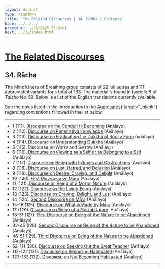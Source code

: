 ```yaml
---
layout: default
type: kramdown
title: 'The Related Discourses | 34. Rādha | Contents'
base: ../../../
previous: ../25/SA25_57.html
next: ../35/index.html
---
```


# [The Related Discourses](../index.html)
## 34. Rādha

The Mindfulness of Breathing group consists of 22 full sutras and 111 abbreviated variants for a total of 133. The material is found in fascicle 6 of <em>Taisho</em> No. 99. Below is a list of the English translations currently available.

See the notes listed in the introduction to the [Aggregates](../01/index.html){:target="_blank"} regarding conventions followed in the list below.

---

<ul class="list-style-none">
  <li>1 (111). <a href="https://suttacentral.net/sa111/en/analayo" target="_blank">Discourse on the Conduit to Becoming</a> (Anālayo)</li>
  <li>2 (112). <a href="https://suttacentral.net/sa112/en/analayo" target="_blank">Discourse on Penetrative Knowledge</a> (Anālayo)</li>
  <li>3 (113). <a href="https://suttacentral.net/sa113/en/analayo" target="_blank">Discourse on Eradicating the Dukkha of Bodily Form</a> (Anālayo)</li>
  <li>4 (114). <a href="https://suttacentral.net/sa114/en/analayo" target="_blank">Discourse on Understanding Dukkha</a> (Anālayo)</li>
  <li>5 (115). <a href="https://suttacentral.net/sa115/en/analayo" target="_blank">Discourse on Worry and Sorrow</a> (Anālayo)</li>
  <li>6 (116). <a href="https://suttacentral.net/sa116/en/analayo" target="_blank">Discourse on Viewing as a Self or as Belonging to a Self</a> (Anālayo)</li>
  <li>7 (117). <a href="https://suttacentral.net/sa117/en/analayo" target="_blank">Discourse on Being with Influxes and Obstructions</a> (Anālayo)</li>
  <li>8 (118). <a href="https://suttacentral.net/sa118/en/analayo" target="_blank">Discourse on Lust, Hatred, and Delusion</a> (Anālayo)</li>
  <li>9 (119). <a href="https://suttacentral.net/sa119/en/analayo" target="_blank">Discourse on Desire, Craving, and Delight</a> (Anālayo)</li>
  <li>10 (120). <a href="https://suttacentral.net/sa120/en/analayo" target="_blank">First Discourse on Māra</a> (Anālayo)</li>
  <li>11 (121). <a href="https://suttacentral.net/sa121/en/analayo" target="_blank">Discourse on Being of a Mortal Nature</a> (Anālayo)</li>
  <li>12 (122). <a href="https://suttacentral.net/sa122/en/analayo" target="_blank">Discourse on the Living Being</a> (Anālayo)</li>
  <li>13 (123). <a href="https://suttacentral.net/sa123/en/analayo" target="_blank">Discourse on Craving, Delight, and Lust</a> (Anālayo)</li>
  <li>14 (124). <a href="https://suttacentral.net/sa124/en/analayo" target="_blank">Second Discourse on Māra</a> (Anālayo)</li>
  <li>15-16 (125). <a href="https://suttacentral.net/sa125/en/analayo" target="_blank">Discourse on What is Made by Māra</a> (Anālayo)</li>
        <!--
        <li>16. Planting a Tree [T 99.125]
        -->
  <li>17 (126). <a href="https://suttacentral.net/sa126/en/analayo" target="_blank">Discourse on Being of a Mortal Nature</a> (Anālayo)</li>
  <li>18-31 (127). <a href="https://suttacentral.net/sa127/en/analayo" target="_blank">First Discourse on Being of the Nature to be Abandoned</a> (Anālayo)</li>
        <!--
        <li>19. Planting a Tree [T 99.127]
        <li>20. Planting a Tree [T 99.127]
        <li>21. Planting a Tree [T 99.127]
        <li>22. Planting a Tree [T 99.127]
        <li>23. Planting a Tree [T 99.127]
        <li>24. Planting a Tree [T 99.127]
        <li>25. Planting a Tree [T 99.127]
        <li>26. Planting a Tree [T 99.127]
        <li>27. Planting a Tree [T 99.127]
        <li>28. Planting a Tree [T 99.127]
        <li>29. Planting a Tree [T 99.127]
        <li>30. Planting a Tree [T 99.127]
        <li>31. Planting a Tree [T 99.127]
        -->
  <li>32-45 (128). <a href="https://suttacentral.net/sa128/en/analayo" target="_blank">Second Discourse on Being of the Nature to be Abandoned</a> (Anālayo)</li>
        <!--
        <li>33. Planting a Tree [T 99.128]
        <li>34. Planting a Tree [T 99.128]
        <li>35. Planting a Tree [T 99.128]
        <li>36. Planting a Tree [T 99.128]
        <li>37. Planting a Tree [T 99.128]
        <li>38. Planting a Tree [T 99.128]
        <li>39. Planting a Tree [T 99.128]
        <li>40. Planting a Tree [T 99.128]
        <li>41. Planting a Tree [T 99.128]
        <li>42. Planting a Tree [T 99.128]
        <li>43. Planting a Tree [T 99.128]
        <li>44. Planting a Tree [T 99.128]
        <li>45. Planting a Tree [T 99.128]
        -->
  <li>46-51 (129). <a href="https://suttacentral.net/sa129/en/analayo" target="_blank">Third Discourse on Being of the Nature to be Abandoned</a> (Anālayo)</li>
        <!--
        <li>47. Planting a Tree [T 99.129]
        <li>48. Planting a Tree [T 99.129]
        <li>49. Planting a Tree [T 99.129]
        <li>50. Planting a Tree [T 99.129]
        <li>51. Planting a Tree [T 99.129]
        -->
  <li>52-111 (130). <a href="https://suttacentral.net/sa130/en/analayo" target="_blank">Discourse on Seeking Out the Great Teacher</a> (Anālayo)</li>
        <!--
        <li>53. Planting a Tree [T 99.130]
        <li>54. Planting a Tree [T 99.130]
        <li>55. Planting a Tree [T 99.130]
        <li>56. Planting a Tree [T 99.130]
        <li>57. Planting a Tree [T 99.130]
        <li>58. Planting a Tree [T 99.130]
        <li>59. Planting a Tree [T 99.130]
        <li>60. Planting a Tree [T 99.130]
        <li>61. Planting a Tree [T 99.130]
        <li>62. Planting a Tree [T 99.130]
        <li>63. Planting a Tree [T 99.130]
        <li>64. Planting a Tree [T 99.130]
        <li>65. Planting a Tree [T 99.130]
        <li>66. Planting a Tree [T 99.130]
        <li>67. Planting a Tree [T 99.130]
        <li>68. Planting a Tree [T 99.130]
        <li>69. Planting a Tree [T 99.130]
        <li>70. Planting a Tree [T 99.130]
        <li>71. Planting a Tree [T 99.130]
        <li>72. Planting a Tree [T 99.130]
        <li>73. Planting a Tree [T 99.130]
        <li>74. Planting a Tree [T 99.130]
        <li>75. Planting a Tree [T 99.130]
        <li>76. Planting a Tree [T 99.130]
        <li>77. Planting a Tree [T 99.130]
        <li>78. Planting a Tree [T 99.130]
        <li>79. Planting a Tree [T 99.130]
        <li>80. Planting a Tree [T 99.130]
        <li>81. Planting a Tree [T 99.130]
        <li>82. Planting a Tree [T 99.130]
        <li>83. Planting a Tree [T 99.130]
        <li>84. Planting a Tree [T 99.130]
        <li>85. Planting a Tree [T 99.130]
        <li>86. Planting a Tree [T 99.130]
        <li>87. Planting a Tree [T 99.130]
        <li>88. Planting a Tree [T 99.130]
        <li>89. Planting a Tree [T 99.130]
        <li>90. Planting a Tree [T 99.130]
        <li>91. Planting a Tree [T 99.130]
        <li>92. Planting a Tree [T 99.130]
        <li>93. Planting a Tree [T 99.130]
        <li>94. Planting a Tree [T 99.130]
        <li>95. Planting a Tree [T 99.130]
        <li>96. Planting a Tree [T 99.130]
        <li>97. Planting a Tree [T 99.130]
        <li>98. Planting a Tree [T 99.130]
        <li>99. Planting a Tree [T 99.130]
        <li>100. Planting a Tree [T 99.130]
        <li>101. Planting a Tree [T 99.130]
        <li>102. Planting a Tree [T 99.130]
        <li>103. Planting a Tree [T 99.130]
        <li>104. Planting a Tree [T 99.130]
        <li>105. Planting a Tree [T 99.130]
        <li>106. Planting a Tree [T 99.130]
        <li>107. Planting a Tree [T 99.130]
        <li>108. Planting a Tree [T 99.130]
        <li>109. Planting a Tree [T 99.130]
        <li>110. Planting a Tree [T 99.130]
        <li>111. Planting a Tree [T 99.130]
        -->
  <li>112-122 (131). <a href="https://suttacentral.net/sa131/en/analayo" target="_blank">Discourse on Becoming Habituated</a> (Anālayo)</li>
        <!--
        <li>113. Planting a Tree [T 99.131]
        <li>114. Planting a Tree [T 99.131]
        <li>115. Planting a Tree [T 99.131]
        <li>116. Planting a Tree [T 99.131]
        <li>117. Planting a Tree [T 99.131]
        <li>118. Planting a Tree [T 99.131]
        <li>119. Planting a Tree [T 99.131]
        <li>120. Planting a Tree [T 99.131]
        <li>121. Planting a Tree [T 99.131]
        <li>122. Planting a Tree [T 99.131]
        -->
  <li>123-133 (132). <a href="https://suttacentral.net/sa132/en/analayo" target="_blank">Discourse on Not Becoming Habituated</a> (Anālayo)</li>
        <!--
        <li>124. Planting a Tree [T 99.132]
        <li>125. Planting a Tree [T 99.132]
        <li>126. Planting a Tree [T 99.132]
        <li>127. Planting a Tree [T 99.132]
        <li>128. Planting a Tree [T 99.132]
        <li>129. Planting a Tree [T 99.132]
        <li>130. Planting a Tree [T 99.132]
        <li>131. Planting a Tree [T 99.132]
        <li>132. Planting a Tree [T 99.132]
        <li>133. Planting a Tree [T 99.132]
        -->
</ul>

---
